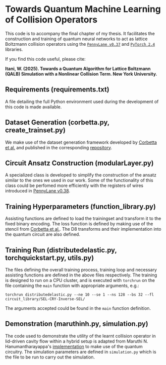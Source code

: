 # Towards Quantum Machine Learning of Collision Operators

This code is to accompany the final chapter of my thesis. It facilitates the construction and training of quantum neural networks to act as lattice Boltzmann collision operators using the [`PennyLane v0.37`](https://github.com/PennyLaneAI/pennylane) and [`PyTorch 2.4`](https://github.com/pytorch/pytorch) libraries.

If you find this code useful, please cite:

**Itani, W. (2025). Towards a Quantum Algorithm for Lattice Boltzmann (QALB) Simulation with a Nonlinear Collision Term. New York University.**

## Requirements (requirements.txt)
A file detailing the full Python environment used during the development of this code is made available.

## Dataset Generation (corbetta.py, create_trainset.py)
We make use of the dataset generation framework developed by [Corbetta et al.](https://doi.org/10.1140/epje/s10189-023-00267-w) and published in the corresponding [repository](https://github.com/agabbana/learning_lbm_collision_operator).

## Circuit Ansatz Construction (modularLayer.py)
A specialized class is developed to simplify the construction of the ansatz similar to the ones we used in our work. Some of the functionality of this class could be perfomed more efficiently with the registers of wires introduced in [PennyLane v0.38](https://pennylane.ai/blog/2024/09/pennylane-release-0.38).

## Training Hyperparameters (function_library.py)
Assisting functions are defined to load the trainingset and transform it to the fixed binary encoding.
The loss function is defined by making use of the stencil from [Corbetta et al.](https://doi.org/10.1140/epje/s10189-023-00267-w).
The D8 transforms and their implementation into the quantum circuit are also defined.

## Training Run (distributedelastic.py, torchquickstart.py, utils.py)
The files defining the overall training process, training loop and necessary assisting functions are defined in the above files respectively. The training is designed to run on a CPU cluster, and is executed with `torchrun` on the file containing the `main` function with appropriate arguments, e.g.:
```
torchrun distributedelastic.py --ne 10 --se 1 --ns 128 --bs 32 --fl circuit_library/SEL-CRY-Inverse-SEL/
```
The arguments accepted could be found in the `main` function definition.

## Demonstration (maruthinh.py, simulation.py)
The code used to demonstrate the utility of the learnt collision operator in lid-driven cavity flow within a hybrid setup is adapted from Maruthi N. Hanumantharayappa's [implementation](https://github.com/maruthinh/d2q9_zero_for_loop) to make use of the quantum circuitry. The simulation parameters are defined in `simulation.py` which is the file to be run to carry out the simulation.
